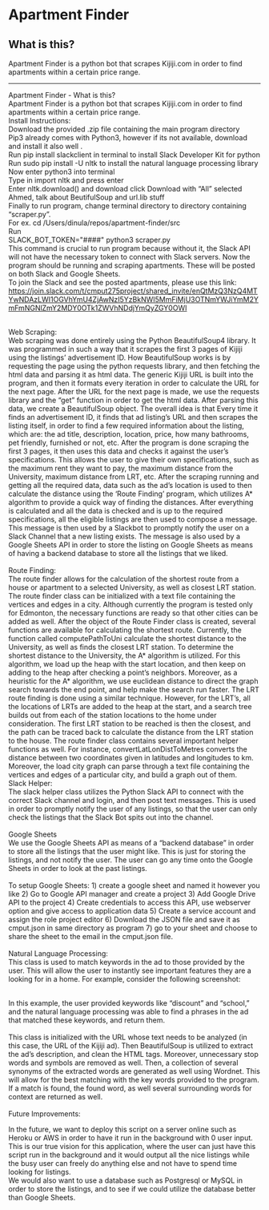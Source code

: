 # Apartment Finder

## What is this?
Apartment Finder is a python bot that scrapes Kijiji.com in order to find apartments within a certain price range. 

---
Apartment Finder - What is this?<br/>
Apartment Finder is a python bot that scrapes Kijiji.com in order to find apartments within a certain price range.<br/>
Install Instructions:<br/>
Download the provided .zip file containing the main program directory<br/>
Pip3 already comes with Python3, however if its not available, download and install it also well . <br/>
Run pip install slackclient in terminal to install Slack Developer Kit for python <br/>
Run sudo pip install -U nltk to install the natural language processing library <br/>
Now enter python3 into terminal<br/>
Type in import nltk and press enter<br/>
Enter nltk.download() and download click Download with “All” selected <br/>
Ahmed, talk about BeutifulSoup and url.lib stuff <br/>
Finally to run program, change terminal directory to directory containing “scraper.py”. <br/>
For ex. cd /Users/dinula/repos/apartment-finder/src<br/>
Run <br/>
SLACK_BOT_TOKEN="####" python3 scraper.py<br/>
This command is crucial to run program because without it, the Slack API will not have the necessary token to connect with Slack servers. Now the program should be running and scraping apartments. These will be posted on both Slack and Google Sheets. <br/>
To join the Slack and see the posted apartments, please use this link:<br/>
https://join.slack.com/t/cmput275project/shared_invite/enQtMzQ3NzQ4MTYwNDAzLWI1OGVhYmU4ZjAwNzI5YzBkNWI5MmFiMjU3OTNmYWJiYmM2YmFmNGNlZmY2MDY0OTk1ZWVhNDdjYmQyZGY0OWI
 
 <br/>
Web Scraping:<br/>
Web scraping was done entirely using the Python BeautifulSoup4 library. It was programmed in such a way that it scrapes the first 3 pages of Kijiji using the listings’ advertisement ID. How BeautifulSoup works is by requesting the page using the python requests library, and then fetching the html data and parsing it as html data. The generic Kijiji URL is built into the program, and then it formats every iteration in order to calculate the URL for the next page. After the URL for the next page is made, we use the requests library and the “get” function in order to get the html data. After parsing this data, we create a BeautifulSoup object. The overall idea is that Every time it finds an advertisement ID, it finds that ad listing’s URL and then scrapes the listing itself, in order to find a few required information about the listing, which are: the ad title, description, location, price, how many bathrooms, pet friendly, furnished or not, etc. After the program is done scraping the first 3 pages, it then uses this data and checks it against the user’s specifications. This allows the user to give their own specifications, such as the maximum rent they want to pay, the maximum distance from the University, maximum distance from LRT, etc. After the scraping running and getting all the required data, data such as the ad’s location is used to then calculate the distance using the ‘Route Finding’ program, which utilizes A* algorithm to provide a quick way of finding the distances. After everything is calculated and all the data is checked and is up to the required specifications, all the eligible listings are then used to compose a message. This message is then used by a Slackbot to promptly notify the user on a Slack Channel that a new listing exists. The message is also used by a Google Sheets API in order to store the listing on Google Sheets as means of having a backend database to store all the listings that we liked.<br/><br/>
Route Finding:<br/>
The route finder allows for the calculation of the shortest route from a house or apartment to a selected University, as well as closest LRT station. The route finder class can be initialized with a text file containing the vertices and edges in a city. Although currently the program is tested only for Edmonton, the necessary functions are ready so that other cities can be added as well. After the object of the Route Finder class is created, several functions are available for calculating the shortest route. Currently, the function called computePathToUni calculate the shortest distance to the University, as well as finds the closest LRT station.
To determine the shortest distance to the University, the A* algorithm is utilized. For this algorithm, we load up the heap with the start location, and then keep on adding to the heap after checking a point’s neighbors. Moreover, as a heuristic for the A* algorithm, we use euclidean distance to direct the graph search towards the end point, and help make the search run faster. The LRT route finding is done using a similar technique. However, for the LRT’s, all the locations of LRTs are added to the heap at the start, and a search tree builds out from each of the station locations to the home under consideration. The first LRT station to be reached is then the closest, and the path can be traced back to calculate the distance from the LRT station to the house. 
The route finder class contains several important helper functions as well. For instance, convertLatLonDistToMetres converts the distance between two coordinates given in latitudes and longitudes to km. Moreover, the load city graph can parse through a text file containing the vertices and edges of a particular city, and build a graph out of them.<br/>  
Slack Helper:<br/>
The slack helper class utilizes the Python Slack API to connect with the correct Slack channel and login, and then post text messages. This is used in order to promptly notify the user of any listings, so that the user can only check the listings that the Slack Bot spits out into the channel. <br/><br/>
Google Sheets<br/>
We use the Google Sheets API as means of a “backend database” in order to store all the listings that the user might like. This is just for storing the listings, and not notify the user. The user can go any time onto the Google Sheets in order to look at the past listings.<br/><br/>
To setup Google Sheets: 1) create a google sheet and named it however you like 2) Go to Google API manager and create a project 3) Add Google Drive API to the project 4) Create credentials to access this API, use webserver option and give access to application data 5) Create a service account and assign the role project editor 6) Download the JSON file and save it as cmput.json in same directory as program 7) go to your sheet and choose to share the sheet to the email in the cmput.json file. <br/><br/>
Natural Language Processing: <br/>
This class is used to match keywords in the ad to those provided by the user. This will allow the user to instantly see important features they are a looking for in a home. For example, consider the following screenshot: <br/><br/>

In this example, the user provided keywords like “discount” and “school,” and the natural language processing was able to find a phrases in the ad that matched these keywords, and return them. <br/><br/>
This class is initialized with the URL whose text needs to be analyzed (in this case, the URL of the Kijiji ad). Then BeautifulSoup is utilized to extract the ad’s description, and clean the HTML tags. Moreover, unnecessary stop words and symbols are removed as well. Then, a collection of several synonyms of the extracted words are generated as well using Wordnet. This will allow for the best matching with the key words provided to the program. If a match is found, the found word, as well several surrounding words for context are returned as well. <br/><br/>
Future Improvements:<br/>

In the future, we want to deploy this script on a server online such as Heroku or AWS in order to have it run in the background with 0 user input. This is our true vision for this application, where the user can just have this script run in the background and it would output all the nice listings while the busy user can freely do anything else and not have to spend time looking for listings. <br/>
We would also want to use a database such as Postgresql or MySQL in order to store the listings, and to see if we could utilize the database better than Google Sheets.
